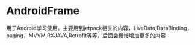 # AndroidFrame
用于Android学习使用，主要用到jetpack相关的内容，LiveData,DataBinding，paging，MVVM,RXJAVA,Retrofit等等，后面会慢慢增加更多的内容
